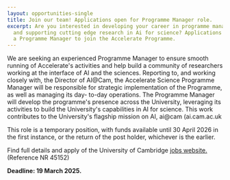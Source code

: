 ```yaml
---
layout: opportunities-single
title: Join our team! Applications open for Programme Manager role.
excerpt: Are you interested in developing your career in programme management
  and supporting cutting edge research in Ai for science? Applications open for
  a Programme Manager to join the Accelerate Programme.
---
```

We are seeking an experienced Programme Manager to ensure smooth running of Accelerate's activities and help build a community of researchers working at the interface of AI and the sciences. Reporting to, and working closely with, the Director of AI@Cam, the Accelerate Science Programme Manager will be responsible for strategic implementation of the Programme, as well as managing its day- to-day operations. The Programme Manager will develop the programme's presence across the University, leveraging its activities to build the University's capabilities in AI for science. This work contributes to the University's flagship mission on AI, ai@cam (ai.cam.ac.uk

This role is a temporary position, with funds available until 30 April 2026 in the first instance, or the return of the post holder, whichever is the earlier.

Find full details and apply of the University of Cambridge [jobs website.](https://www.jobs.cam.ac.uk/job/50396/) (Reference NR 45152)

**Deadline: 19 March 2025.**
